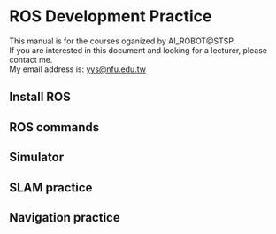 # ROS Development Practice
This manual is for the courses oganized by AI_ROBOT@STSP.  
If you are interested in this document and looking for a lecturer, please contact me.  
My email address is: yys@nfu.edu.tw

## Install ROS

## ROS commands

## Simulator

## SLAM practice

## Navigation practice
